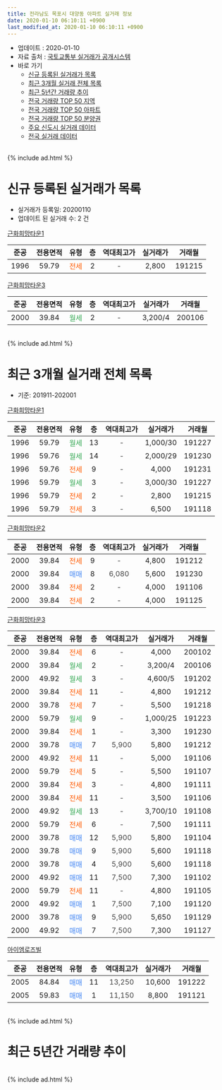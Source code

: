 ```yaml
---
title: 전라남도 목포시 대양동 아파트 실거래 정보
date: 2020-01-10 06:10:11 +0900
last_modified_at: 2020-01-10 06:10:11 +0900
---
```


* 업데이트 : 2020-01-10
* 자료 출처 : [국토교통부 실거래가 공개시스템](http://rt.molit.go.kr)
* 바로 가기
    * [신규 등록된 실거래가 목록](#신규-등록된-실거래가-목록)
    * [최근 3개월 실거래 전체 목록](#최근-3개월-실거래-전체-목록)
    * [최근 5년간 거래량 추이](#최근-5년간-거래량-추이)
    * [전국 거래량 TOP 50 지역](https://inasie.github.io/apt-trade-info/최근-3개월-전국에서-가장-거래가-많이-발생한-지역)
    * [전국 거래량 TOP 50 아파트](https://inasie.github.io/apt-trade-info/최근-3개월-전국에서-가장-거래가-많이-발생한-아파트)
    * [전국 거래량 TOP 50 분양권](https://inasie.github.io/apt-trade-info/최근-3개월-전국에서-가장-거래가-많이-발생한-분양권)
    * [주요 신도시 실거래 데이터](https://inasie.github.io/apt-trade-info/주요-신도시)
    * [전국 실거래 데이터](https://inasie.github.io/apt-trade-info/전국)
<br>
{% include ad.html %}
<br>

# 신규 등록된 실거래가 목록
* 실거래가 등록일: 20200110
* 업데이트 된 실거래 수: 2 건


[근화희망타운1](https://search.naver.com/search.naver?query=%EC%A0%84%EB%9D%BC%EB%82%A8%EB%8F%84+%EB%AA%A9%ED%8F%AC%EC%8B%9C+%EB%8C%80%EC%96%91%EB%8F%99+%EA%B7%BC%ED%99%94%ED%9D%AC%EB%A7%9D%ED%83%80%EC%9A%B41)

|준공|전용면적|유형|층|역대최고가|실거래가|거래월|
|:---:|:---:|:---:|:---:|:---:|:---:|:---:|
|1996|59.79|<span style="color:#ff5a00">전세</span>|2|<span style="color:#444444">-</span>|2,800|191215|

[근화희망타운3](https://search.naver.com/search.naver?query=%EC%A0%84%EB%9D%BC%EB%82%A8%EB%8F%84+%EB%AA%A9%ED%8F%AC%EC%8B%9C+%EB%8C%80%EC%96%91%EB%8F%99+%EA%B7%BC%ED%99%94%ED%9D%AC%EB%A7%9D%ED%83%80%EC%9A%B43)

|준공|전용면적|유형|층|역대최고가|실거래가|거래월|
|:---:|:---:|:---:|:---:|:---:|:---:|:---:|
|2000|39.84|<span style="color:#34a853">월세</span>|2|<span style="color:#444444">-</span>|3,200/4|200106|


<br>
{% include ad.html %}
<br>

# 최근 3개월 실거래 전체 목록
* 기준: 201911-202001


[근화희망타운1](https://search.naver.com/search.naver?query=%EC%A0%84%EB%9D%BC%EB%82%A8%EB%8F%84+%EB%AA%A9%ED%8F%AC%EC%8B%9C+%EB%8C%80%EC%96%91%EB%8F%99+%EA%B7%BC%ED%99%94%ED%9D%AC%EB%A7%9D%ED%83%80%EC%9A%B41)

|준공|전용면적|유형|층|역대최고가|실거래가|거래월|
|:---:|:---:|:---:|:---:|:---:|:---:|:---:|
|1996|59.79|<span style="color:#34a853">월세</span>|13|<span style="color:#444444">-</span>|1,000/30|191227|
|1996|59.76|<span style="color:#34a853">월세</span>|14|<span style="color:#444444">-</span>|2,000/29|191230|
|1996|59.76|<span style="color:#ff5a00">전세</span>|9|<span style="color:#444444">-</span>|4,000|191231|
|1996|59.79|<span style="color:#34a853">월세</span>|3|<span style="color:#444444">-</span>|3,000/30|191227|
|1996|59.79|<span style="color:#ff5a00">전세</span>|2|<span style="color:#444444">-</span>|2,800|191215|
|1996|59.79|<span style="color:#ff5a00">전세</span>|3|<span style="color:#444444">-</span>|6,500|191118|

[근화희망타운2](https://search.naver.com/search.naver?query=%EC%A0%84%EB%9D%BC%EB%82%A8%EB%8F%84+%EB%AA%A9%ED%8F%AC%EC%8B%9C+%EB%8C%80%EC%96%91%EB%8F%99+%EA%B7%BC%ED%99%94%ED%9D%AC%EB%A7%9D%ED%83%80%EC%9A%B42)

|준공|전용면적|유형|층|역대최고가|실거래가|거래월|
|:---:|:---:|:---:|:---:|:---:|:---:|:---:|
|2000|39.84|<span style="color:#ff5a00">전세</span>|9|<span style="color:#444444">-</span>|4,800|191212|
|2000|39.84|<span style="color:#4285f3">매매</span>|8|<span style="color:#444444">6,080</span>|5,600|191230|
|2000|39.84|<span style="color:#ff5a00">전세</span>|2|<span style="color:#444444">-</span>|4,000|191106|
|2000|39.84|<span style="color:#ff5a00">전세</span>|2|<span style="color:#444444">-</span>|4,000|191125|

[근화희망타운3](https://search.naver.com/search.naver?query=%EC%A0%84%EB%9D%BC%EB%82%A8%EB%8F%84+%EB%AA%A9%ED%8F%AC%EC%8B%9C+%EB%8C%80%EC%96%91%EB%8F%99+%EA%B7%BC%ED%99%94%ED%9D%AC%EB%A7%9D%ED%83%80%EC%9A%B43)

|준공|전용면적|유형|층|역대최고가|실거래가|거래월|
|:---:|:---:|:---:|:---:|:---:|:---:|:---:|
|2000|39.84|<span style="color:#ff5a00">전세</span>|6|<span style="color:#444444">-</span>|4,000|200102|
|2000|39.84|<span style="color:#34a853">월세</span>|2|<span style="color:#444444">-</span>|3,200/4|200106|
|2000|49.92|<span style="color:#34a853">월세</span>|3|<span style="color:#444444">-</span>|4,600/5|191202|
|2000|39.84|<span style="color:#ff5a00">전세</span>|11|<span style="color:#444444">-</span>|4,800|191212|
|2000|39.78|<span style="color:#ff5a00">전세</span>|7|<span style="color:#444444">-</span>|5,500|191218|
|2000|59.79|<span style="color:#34a853">월세</span>|9|<span style="color:#444444">-</span>|1,000/25|191223|
|2000|39.84|<span style="color:#ff5a00">전세</span>|1|<span style="color:#444444">-</span>|3,300|191230|
|2000|39.78|<span style="color:#4285f3">매매</span>|7|<span style="color:#444444">5,900</span>|5,800|191212|
|2000|49.92|<span style="color:#ff5a00">전세</span>|11|<span style="color:#444444">-</span>|5,000|191106|
|2000|59.79|<span style="color:#ff5a00">전세</span>|5|<span style="color:#444444">-</span>|5,500|191107|
|2000|39.84|<span style="color:#ff5a00">전세</span>|3|<span style="color:#444444">-</span>|4,800|191111|
|2000|39.84|<span style="color:#ff5a00">전세</span>|11|<span style="color:#444444">-</span>|3,500|191106|
|2000|49.92|<span style="color:#34a853">월세</span>|13|<span style="color:#444444">-</span>|3,700/10|191108|
|2000|59.79|<span style="color:#ff5a00">전세</span>|6|<span style="color:#444444">-</span>|7,500|191111|
|2000|39.78|<span style="color:#4285f3">매매</span>|12|<span style="color:#444444">5,900</span>|5,800|191104|
|2000|39.78|<span style="color:#4285f3">매매</span>|9|<span style="color:#444444">5,900</span>|5,600|191118|
|2000|39.78|<span style="color:#4285f3">매매</span>|4|<span style="color:#444444">5,900</span>|5,600|191118|
|2000|49.92|<span style="color:#4285f3">매매</span>|11|<span style="color:#444444">7,500</span>|7,300|191102|
|2000|59.79|<span style="color:#ff5a00">전세</span>|11|<span style="color:#444444">-</span>|4,800|191105|
|2000|49.92|<span style="color:#4285f3">매매</span>|1|<span style="color:#444444">7,500</span>|7,100|191120|
|2000|39.78|<span style="color:#4285f3">매매</span>|9|<span style="color:#444444">5,900</span>|5,650|191129|
|2000|49.92|<span style="color:#4285f3">매매</span>|7|<span style="color:#444444">7,500</span>|7,300|191127|

[아이엠로즈빌](https://search.naver.com/search.naver?query=%EC%A0%84%EB%9D%BC%EB%82%A8%EB%8F%84+%EB%AA%A9%ED%8F%AC%EC%8B%9C+%EB%8C%80%EC%96%91%EB%8F%99+%EC%95%84%EC%9D%B4%EC%97%A0%EB%A1%9C%EC%A6%88%EB%B9%8C)

|준공|전용면적|유형|층|역대최고가|실거래가|거래월|
|:---:|:---:|:---:|:---:|:---:|:---:|:---:|
|2005|84.84|<span style="color:#4285f3">매매</span>|11|<span style="color:#444444">13,250</span>|10,600|191222|
|2005|59.83|<span style="color:#4285f3">매매</span>|1|<span style="color:#444444">11,150</span>|8,800|191121|


<br>
{% include ad.html %}
<br>

# 최근 5년간 거래량 추이


<div style="width:100%;">
    <canvas id="deal_progress" height="200"></canvas>
</div>

<script>
new Chart(document.getElementById("deal_progress"), {
    type: 'line',
    data: {
        labels: ['201501','201502','201503','201504','201505','201506','201507','201508','201509','201510','201511','201512','201601','201602','201603','201604','201605','201606','201607','201608','201609','201610','201611','201612','201701','201702','201703','201704','201705','201706','201707','201708','201709','201710','201711','201712','201801','201802','201803','201804','201805','201806','201807','201808','201809','201810','201811','201812','201901','201902','201903','201904','201905','201906','201907','201908','201909','201910','201911','201912','202001'],
        datasets: [{
            label: '매매',
            pointRadius: 1,
            data: [3, 3, 8, 6, 10, 6, 5, 5, 36, 36, 7, 12, 2, 2, 6, 9, 2, 5, 4, 6, 7, 8, 7, 4, 3, 4, 5, 9, 2, 4, 5, 4, 5, 36, 59, 56, 32, 20, 34, 37, 13, 21, 19, 14, 11, 10, 6, 5, 11, 9, 8, 5, 10, 2, 4, 5, 6, 2, 8, 3, 0],
            borderColor: "rgba(255, 201, 14, 1)",
            backgroundColor: "rgba(255, 201, 14, 0.5)",
            fill: false,
            lineTension: 0
        },{
            label: '전월세',
            pointRadius: 1,
            data: [22, 16, 23, 18, 16, 15, 16, 23, 19, 42, 25, 24, 22, 10, 22, 26, 16, 15, 22, 21, 24, 20, 19, 17, 9, 20, 26, 14, 20, 10, 11, 13, 28, 22, 13, 16, 9, 6, 9, 5, 9, 6, 14, 13, 8, 14, 10, 8, 8, 8, 15, 5, 12, 5, 6, 8, 10, 9, 10, 11, 2],
            borderColor: "rgba(0, 141, 185, 1)",
            backgroundColor: "rgba(0, 141, 185, 0.5)",
            fill: false,
            lineTension: 0
        }
        ]
    },
    options: {
        responsive: true,
        title: {
            display: false
        },
        tooltips: {
            mode: 'index',
            intersect: false
        },
        hover: {
            mode: 'nearest',
            intersect: true
        },
        scales: {
            xAxes: [{
                display: true,
                scaleLabel: {
                    display: true,
                    labelString: '년/월'
                }
            }],
            yAxes: [{
                display: true,
                ticks: {
                    suggestedMin: 0,
                },
                scaleLabel: {
                    display: true,
                    labelString: '실거래 수'
                }
            }]
        }
    }
});

</script>


<br>
{% include ad.html %}
<br>

